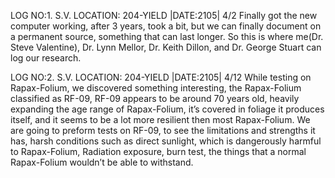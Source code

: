 LOG NO:1. S.V. 
LOCATION: 204-YIELD
|DATE:2105| 4/2
Finally got the new computer working, after 3 years, took a bit, but we can finally document on a permanent source, something that can last longer. So this is where me(Dr. Steve Valentine), Dr. Lynn Mellor, Dr. Keith Dillon, and Dr. George Stuart can log our research.


LOG NO:2. S.V. 
LOCATION: 204-YIELD
|DATE:2105| 4/12
While testing on Rapax-Folium, we discovered something interesting, the Rapax-Folium classified as RF-09, RF-09 appears to be around 70 years old, heavily expanding the age range of Rapax-Folium, it’s covered in foliage it produces itself, and it seems to be a lot more resilient then most Rapax-Folium. We are going to preform tests on RF-09, to see the limitations and strengths it has, harsh conditions such as direct sunlight, which is dangerously harmful to Rapax-Folium, Radiation exposure, burn test, the things that a normal Rapax-Folium wouldn’t be able to withstand.
